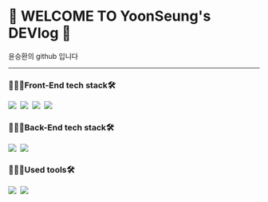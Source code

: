 # 👻 WELCOME TO YoonSeung's DEVlog 🎉

윤승환의 github 입니다

---


### 👩🏻‍💻Front-End tech stack🛠

<img src="https://img.shields.io/badge/JavaScript-F7DF1E?style=flat-square&logo=JavaScript&logoColor=white"/></a>&nbsp;
<img src="https://img.shields.io/badge/HTML-3766AB?style=flat-square&logo=HTML5&logoColor=white"/></a>&nbsp;
<img src="https://img.shields.io/badge/CSS-1572B6?style=flat-square&logo=CSS Wizardry&logoColor=white"/></a>&nbsp;
<img src="https://img.shields.io/badge/bootstrap-1572B6?style=flat-square&logo=Bootstrap&logoColor=red"/></a>&nbsp;


### 👩🏻‍💻Back-End tech stack🛠
<img src="https://img.shields.io/badge/Java spring-007396?style=flat-square&logo=Spring&logoColor=white"/></a>&nbsp;
<img src="https://img.shields.io/badge/oracle-CC2927?style=flat-square&logo=Oracle&logoColor=white"/></a>&nbsp;

### 👩🏻‍💻Used tools🛠
<img src="https://img.shields.io/badge/Eclipse-007396?style=flat-square&logo=Eclipse IDE&logoColor=white"/></a>&nbsp;
<img src="https://img.shields.io/badge/github-F7DF1E?style=flat-square&logo=GitHub&logoColor=white"/></a>&nbsp;
